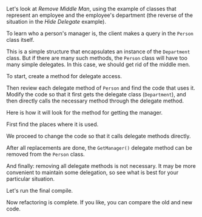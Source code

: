 Let's look at <i>Remove Middle Man</i>, using the example of classes that represent an employee and the employee's department (the reverse of the situation in the <i>Hide Delegate</i> example).

To learn who a person's manager is, the client makes a query in the <code>Person</code> class itself.

This is a simple structure that encapsulates an instance of the <code>Department</code> class. But if there are many such methods, the <code>Person</code> class will have too many simple delegates. In this case, we should get rid of the middle men.

To start, create a method for delegate access.

Then review each delegate method of <code>Person</code> and find the code that uses it. Modify the code so that it first gets the delegate class (<code>Department</code>), and then directly calls the necessary method through the delegate method.

Here is how it will look for the method for getting the manager.

First find the places where it is used.

We proceed to change the code so that it calls delegate methods directly.

After all replacements are done, the <code>GetManager()</code> delegate method can be removed from the <code>Person</code> class.

And finally: removing all delegate methods is not necessary. It may be more convenient to maintain some delegation, so see what is best for your particular situation.

Let's run the final compile.

Now refactoring is complete. If you like, you can compare the old and new code.